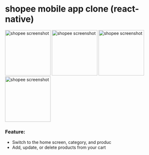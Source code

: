 # shopee mobile app clone (react-native)

<img src="https://github.com/le-dat/shopee-mobile-app-clone/blob/master/static/screenshot1.jpg" alt="shopee screenshot" width="150" height="whatever">

<img src="https://github.com/le-dat/shopee-mobile-app-clone/blob/master/static/screenshot2.jpg" alt="shopee screenshot" width="150" height="whatever">

<img src="https://github.com/le-dat/shopee-mobile-app-clone/blob/master/static/screenshot3.jpg" alt="shopee screenshot" width="150" height="whatever">

<img src="https://github.com/le-dat/shopee-mobile-app-clone/blob/master/static/screenshot4.jpg" alt="shopee screenshot" width="150" height="whatever">

### Feature:

- Switch to the home screen, category, and produc
- Add, update, or delete products from your cart
